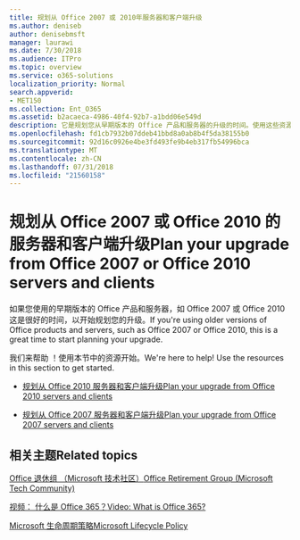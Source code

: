```yaml
---
title: 规划从 Office 2007 或 2010年服务器和客户端升级
ms.author: deniseb
author: denisebmsft
manager: laurawi
ms.date: 7/30/2018
ms.audience: ITPro
ms.topic: overview
ms.service: o365-solutions
localization_priority: Normal
search.appverid:
- MET150
ms.collection: Ent_O365
ms.assetid: b2acaeca-4986-40f4-92b7-a1bdd06e549d
description: 它是规划您从早期版本的 Office 产品和服务器的升级的时间。使用这些资源以开始使用您的计划。
ms.openlocfilehash: fd1cb7932b07ddeb41bbd8a0ab8b4f5da38155b0
ms.sourcegitcommit: 92d16c0926e4be3fd493fe9b4eb317fb54996bca
ms.translationtype: MT
ms.contentlocale: zh-CN
ms.lasthandoff: 07/31/2018
ms.locfileid: "21560158"
---
```

# <a name="plan-your-upgrade-from-office-2007-or-office-2010-servers-and-clients"></a><span data-ttu-id="746f7-104">规划从 Office 2007 或 Office 2010 的服务器和客户端升级</span><span class="sxs-lookup"><span data-stu-id="746f7-104">Plan your upgrade from Office 2007 or Office 2010 servers and clients</span></span>

<span data-ttu-id="746f7-105">如果您使用的早期版本的 Office 产品和服务器，如 Office 2007 或 Office 2010 这是很好的时间，以开始规划您的升级。</span><span class="sxs-lookup"><span data-stu-id="746f7-105">If you're using older versions of Office products and servers, such as Office 2007 or Office 2010, this is a great time to start planning your upgrade.</span></span>

<span data-ttu-id="746f7-p102">我们来帮助 ！使用本节中的资源开始。</span><span class="sxs-lookup"><span data-stu-id="746f7-p102">We're here to help! Use the resources in this section to get started.</span></span>

- [<span data-ttu-id="746f7-108">规划从 Office 2010 服务器和客户端升级</span><span class="sxs-lookup"><span data-stu-id="746f7-108">Plan your upgrade from Office 2010 servers and clients</span></span>](upgrade-from-office-2010-servers-and-products.md)

- [<span data-ttu-id="746f7-109">规划从 Office 2007 服务器和客户端升级</span><span class="sxs-lookup"><span data-stu-id="746f7-109">Plan your upgrade from Office 2007 servers and clients</span></span>](upgrade-from-office-2007-servers-and-products.md)
      
   
## <a name="related-topics"></a><span data-ttu-id="746f7-110">相关主题</span><span class="sxs-lookup"><span data-stu-id="746f7-110">Related topics</span></span>

[<span data-ttu-id="746f7-111">Office 退休组 （Microsoft 技术社区）</span><span class="sxs-lookup"><span data-stu-id="746f7-111">Office Retirement Group (Microsoft Tech Community)</span></span>](https://go.microsoft.com/fwlink/?linkid=842065)
  
[<span data-ttu-id="746f7-112">视频： 什么是 Office 365？</span><span class="sxs-lookup"><span data-stu-id="746f7-112">Video: What is Office 365?</span></span>](https://support.office.com/article/847caf12-2589-452c-8aca-1c009797678b.aspx)
  
[<span data-ttu-id="746f7-113">Microsoft 生命周期策略</span><span class="sxs-lookup"><span data-stu-id="746f7-113">Microsoft Lifecycle Policy</span></span>](https://go.microsoft.com/fwlink/?linkid=865200)


